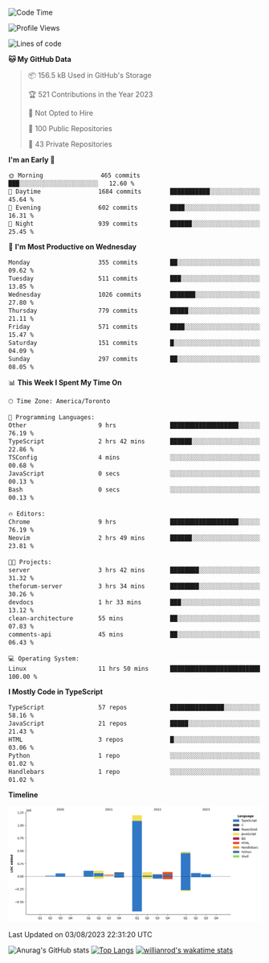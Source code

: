 <!--START_SECTION:waka-->
![Code Time](http://img.shields.io/badge/Code%20Time-442%20hrs%201%20min-blue)

![Profile Views](http://img.shields.io/badge/Profile%20Views-0-blue)

![Lines of code](https://img.shields.io/badge/From%20Hello%20World%20I%27ve%20Written-2.4%20million%20lines%20of%20code-blue)

**🐱 My GitHub Data** 

> 📦 156.5 kB Used in GitHub's Storage 
 > 
> 🏆 521 Contributions in the Year 2023
 > 
> 🚫 Not Opted to Hire
 > 
> 📜 100 Public Repositories 
 > 
> 🔑 43 Private Repositories 
 > 
**I'm an Early 🐤** 

```text
🌞 Morning                465 commits         ███░░░░░░░░░░░░░░░░░░░░░░   12.60 % 
🌆 Daytime                1684 commits        ███████████░░░░░░░░░░░░░░   45.64 % 
🌃 Evening                602 commits         ████░░░░░░░░░░░░░░░░░░░░░   16.31 % 
🌙 Night                  939 commits         ██████░░░░░░░░░░░░░░░░░░░   25.45 % 
```
📅 **I'm Most Productive on Wednesday** 

```text
Monday                   355 commits         ██░░░░░░░░░░░░░░░░░░░░░░░   09.62 % 
Tuesday                  511 commits         ███░░░░░░░░░░░░░░░░░░░░░░   13.85 % 
Wednesday                1026 commits        ███████░░░░░░░░░░░░░░░░░░   27.80 % 
Thursday                 779 commits         █████░░░░░░░░░░░░░░░░░░░░   21.11 % 
Friday                   571 commits         ████░░░░░░░░░░░░░░░░░░░░░   15.47 % 
Saturday                 151 commits         █░░░░░░░░░░░░░░░░░░░░░░░░   04.09 % 
Sunday                   297 commits         ██░░░░░░░░░░░░░░░░░░░░░░░   08.05 % 
```


📊 **This Week I Spent My Time On** 

```text
🕑︎ Time Zone: America/Toronto

💬 Programming Languages: 
Other                    9 hrs               ███████████████████░░░░░░   76.19 % 
TypeScript               2 hrs 42 mins       ██████░░░░░░░░░░░░░░░░░░░   22.86 % 
TSConfig                 4 mins              ░░░░░░░░░░░░░░░░░░░░░░░░░   00.68 % 
JavaScript               0 secs              ░░░░░░░░░░░░░░░░░░░░░░░░░   00.13 % 
Bash                     0 secs              ░░░░░░░░░░░░░░░░░░░░░░░░░   00.13 % 

🔥 Editors: 
Chrome                   9 hrs               ███████████████████░░░░░░   76.19 % 
Neovim                   2 hrs 49 mins       ██████░░░░░░░░░░░░░░░░░░░   23.81 % 

🐱‍💻 Projects: 
server                   3 hrs 42 mins       ████████░░░░░░░░░░░░░░░░░   31.32 % 
theforum-server          3 hrs 34 mins       ████████░░░░░░░░░░░░░░░░░   30.26 % 
devdocs                  1 hr 33 mins        ███░░░░░░░░░░░░░░░░░░░░░░   13.12 % 
clean-architecture       55 mins             ██░░░░░░░░░░░░░░░░░░░░░░░   07.83 % 
comments-api             45 mins             ██░░░░░░░░░░░░░░░░░░░░░░░   06.43 % 

💻 Operating System: 
Linux                    11 hrs 50 mins      █████████████████████████   100.00 % 
```

**I Mostly Code in TypeScript** 

```text
TypeScript               57 repos            ███████████████░░░░░░░░░░   58.16 % 
JavaScript               21 repos            █████░░░░░░░░░░░░░░░░░░░░   21.43 % 
HTML                     3 repos             █░░░░░░░░░░░░░░░░░░░░░░░░   03.06 % 
Python                   1 repo              ░░░░░░░░░░░░░░░░░░░░░░░░░   01.02 % 
Handlebars               1 repo              ░░░░░░░░░░░░░░░░░░░░░░░░░   01.02 % 
```



**Timeline**

![Lines of Code chart](https://raw.githubusercontent.com/wise-introvert/wise-introvert/master/assets/bar_graph.png)


 Last Updated on 03/08/2023 22:31:20 UTC
<!--END_SECTION:waka-->

![Anurag's GitHub stats](https://github-readme-stats.vercel.app/api?username=wise-introvert&count_private=true&show_icons=true)
[![Top Langs](https://github-readme-stats.vercel.app/api/top-langs/?username=wise-introvert&langs_count=10)](https://github.com/anuraghazra/github-readme-stats)
[![willianrod's wakatime stats](https://github-readme-stats.vercel.app/api/wakatime?username=wiseintrovert)](https://github.com/anuraghazra/github-readme-stats)
